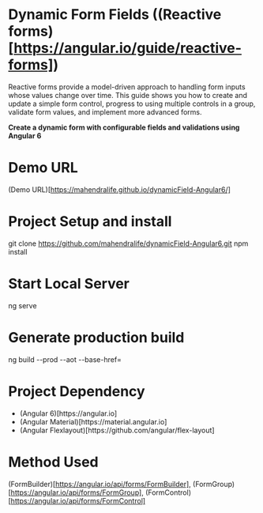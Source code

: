 # Dynamic Form Fields ((Reactive forms)[https://angular.io/guide/reactive-forms])
Reactive forms provide a model-driven approach to handling form inputs whose values change over time. This guide shows you how to create and update a simple form control, progress to using multiple controls in a group, validate form values, and implement more advanced forms.

<b>Create a dynamic form with configurable fields and validations using Angular 6</b>
# Demo URL
 (Demo URL)[https://mahendralife.github.io/dynamicField-Angular6/]
# Project Setup and install
git clone https://github.com/mahendralife/dynamicField-Angular6.git
npm install 

# Start Local Server
ng serve 

# Generate production build
ng build --prod --aot --base-href=<url>

# Project Dependency
<ul>
    <li> (Angular 6)[https://angular.io]</li>
    <li> (Angular Material)[https://material.angular.io]</li>
    <li> (Angular Flexlayout)[https://github.com/angular/flex-layout]</li>
</ul>

# Method Used
(FormBuilder)[https://angular.io/api/forms/FormBuilder], 
(FormGroup)[https://angular.io/api/forms/FormGroup],
(FormControl)[https://angular.io/api/forms/FormControl]


